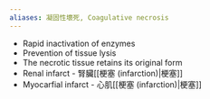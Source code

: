 ```yaml
---
aliases: 凝固性壞死, Coagulative necrosis
---
```

- Rapid inactivation of enzymes
- Prevention of tissue lysis
- The necrotic tissue retains its original form
- Renal infarct - 腎臟[[梗塞 (infarction)|梗塞]]
- Myocarfial infarct - 心肌[[梗塞 (infarction)|梗塞]]